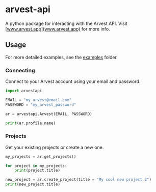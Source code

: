 # arvest-api

A python package for interacting with the Arvest API. Visit [www.arvest.app](www.arvest.app) for more info.

## Usage

For more detailed examples, see the [examples](/examples/) folder.

### Connecting

Connect to your Arvest account using your email and password.

```python
import arvestapi

EMAIL = "my_arvest@email.com"
PASSWORD = "my_arvest_password"

ar = arvestapi.Arvest(EMAIL, PASSWORD)

print(ar.profile.name)
```

### Projects

Get your existing projects or create a new one.

```python
my_projects = ar.get_projects()

for project in my_projects:
    print(project.title)

new_project = ar.create_project(title = "My cool new project 2")
print(new_project.title)
```
